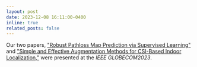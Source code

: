 ```yaml
---
layout: post
date: 2023-12-08 16:11:00-0400
inline: true
related_posts: false
---
```


Our two papers, <a href="https://ieeexplore.ieee.org/document/10437562">"Robust Pathloss Map Prediction via Supervised Learning"</a> and <a href="https://ieeexplore.ieee.org/document/10436979">"Simple and Effective Augmentation Methods for CSI-Based Indoor Localization,"</a> were presented at the <i>IEEE GLOBECOM2023</i>.
